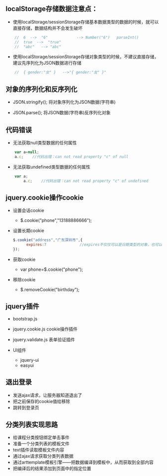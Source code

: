 ## localStorage存储数据注意点：
+ 使用localStorage/sessionStorage存储基本数据类型的数据的时候，就可以直接存储，数据结构并不会发生破坏
```js
    //  6  -->  "6"             --> Number("6")   parseInt()
    //  true  -->  "true"
    //  "abc"   --> "abc"
```

+ 使用localStorage/sessionStorage存储对象类型的时候，不建议直接存储，建议先序列化为JSON数据进行存储
```js
    //  { gender:"女" }   -->"{ gender:"女" }"
```

## 对象的序列化和反序列化
+ JSON.stringify(); 将对象序列化为JSON数据(字符串)

+ JSON.parse();     将JSON数据(字符串)反序列化对象

## 代码错误
+ 无法获取null类型数据的任何属性
```js
    var a=null;
    a.c;    //代码出错：can not read property "c" of null
```

+ 无法获取undefined类型数据的任何属性
```js
    var a;
        a.c;    //代码出错：can not read property "c" of undefined
```

## jquery.cookie操作cookie
+ 设置会话cookie
    - $.cookie("phone","13188886666");
+ 设置长期cookie
   ```js
   $.cookie("address","广东深圳市",{
         expires:7               //expires不仅仅可以是日期类型的对象，也可以是以天为单位的数字
   });
   ```

+ 获取cookie
    + var phone=$.cookie("phone");

+ 移除cookie
    - $.removeCookie("birthday");

## jquery插件
+ bootstrap.js
+ jquery.cookie.js          cookie操作插件
+ jquery.validate.js        表单验证插件

+ UI组件
    - jquery-ui
    - easyui

## 退出登录
+ 发送ajax请求，让服务器知道退出了
+ 把之前保存的cookie值给移除
+ 跳转到登录页

## 分类列表实现思路
+ 给课程分类按钮绑定单击事件
+ 准备一个分类列表的模板文件
+ text插件读取模板文件内容
+ 通过ajax请求获取分类列表数据
+ 通过arttemplate模板引擎——把数据编译到模板中，从而获取到全部内容
+ 把编译后的结果添加到页面中的指定位置